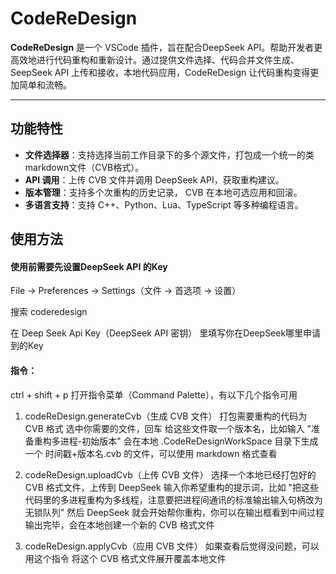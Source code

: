 # CodeReDesign

**CodeReDesign** 是一个 VSCode 插件，旨在配合DeepSeek API。帮助开发者更高效地进行代码重构和重新设计。通过提供文件选择、代码合并文件生成、SeepSeek API 上传和接收，本地代码应用，CodeReDesign 让代码重构变得更加简单和流畅。

---

## 功能特性

- **文件选择器**：支持选择当前工作目录下的多个源文件，打包成一个统一的类markdown文件（CVB格式）。
- **API 调用**：上传 CVB 文件并调用 DeepSeek API，获取重构建议。
- **版本管理**：支持多个次重构的历史记录， CVB 在本地可选应用和回滚。
- **多语言支持**：支持 C++、Python、Lua、TypeScript 等多种编程语言。

## 使用方法

#### 使用前需要先设置DeepSeek API 的Key
File -> Preferences -> Settings（文件 -> 首选项 -> 设置）

搜索 coderedesign

在 Deep Seek Api Key（DeepSeek API 密钥）
里填写你在DeepSeek哪里申请到的Key

#### 指令：
ctrl + shift + p 打开指令菜单（Command Palette），有以下几个指令可用

1. codeReDesign.generateCvb（生成 CVB 文件）
打包需要重构的代码为 CVB 格式
选中你需要的文件，回车
给这些文件取一个版本名，比如输入 "准备重构多进程-初始版本"
会在本地 .CodeReDesignWorkSpace 目录下生成一个 时间戳+版本名.cvb 的文件，可以使用 markdown 格式查看

2. codeReDesign.uploadCvb（上传 CVB 文件）
选择一个本地已经打包好的 CVB 格式文件，上传到 DeepSeek
输入你希望重构的提示词，比如 "把这些代码里的多进程重构为多线程，注意要把进程间通讯的标准输出输入句柄改为无锁队列"
然后 DeepSeek 就会开始帮你重构，你可以在输出框看到中间过程
输出完毕，会在本地创建一个新的 CVB 格式文件

3. codeReDesign.applyCvb（应用 CVB 文件）
如果查看后觉得没问题，可以用这个指令
将这个 CVB 格式文件展开覆盖本地文件
